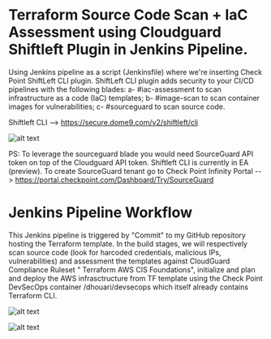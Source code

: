 # Terraform Source Code Scan + IaC Assessment using Cloudguard Shiftleft Plugin in Jenkins Pipeline. 

Using Jenkins pipeline as a script (Jenkinsfile) where we're inserting Check Point ShiftLeft CLI plugin. 
ShiftLeft CLI plugin adds security to your CI/CD pipelines with the following blades:
  a- #iac-assessment to scan infrastructure as a code (IaC) templates;
  b- #image-scan to scan container images for vulnerabilities;
  c- #sourceguard to scan source code.

Shiftleft CLI --> https://secure.dome9.com/v2/shiftleft/cli

![alt text](https://github.com/etcheby/ShiftLeft-Terraform-IaC-Scan/blob/master/shiftleft-cli.png?raw=true)

PS: To leverage the sourceguard blade you would need SourceGuard API token on top of the Cloudguard API token. 
    Shiftleft CLI is currently in EA (preview). To create SourceGuard tenant go to Check Point Infinity Portal --> https://portal.checkpoint.com/Dashboard/Try/SourceGuard 


# Jenkins Pipeline Workflow 
This Jenkins pipeline is triggered by "Commit" to my GitHub repository hosting the Terraform template. In the build stages, we will respectively scan source code (look for harcoded credentials, malicious IPs, vulnerabilities) and assessment the templates against CloudGuard Compliance Ruleset " Terraform AWS CIS Foundations", initialize and plan and deploy the AWS infrasctructure from TF template using the Check Point DevSecOps container /dhouari/devsecops which itself already contains Terraform CLI.   

![alt text](https://github.com/etcheby/ShiftLeft-Terraform-IaC-Scan/blob/master/shiftleft-jenkins.png?raw=true)

![alt text](https://github.com/etcheby/ShiftLeft-Terraform-IaC-Scan/blob/master/Shiftleft-Menu.jpg?raw=true)
